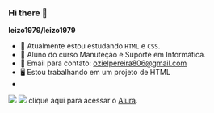 ### Hi there 👋


**leizo1979/leizo1979** 


- 🔭 Atualmente estou estudando `HTML` e `CSS`.
- 🧑 Aluno do curso Manuteção e Suporte em Informática.
- 📧 Email para contato: ozielpereira806@gmail.com
- 🖥️ Estou trabalhando em um projeto de HTML
- 

  ![](https://media.tenor.com/41I-iMyClCgAAAAM/programmer-programming.gif)
  ![](https://media.tenor.com/TQrQ6tmnlbMAAAAM/happy-programmer.gif)
  clique aqui para acessar o [Alura](https://www.alura.com.br).
